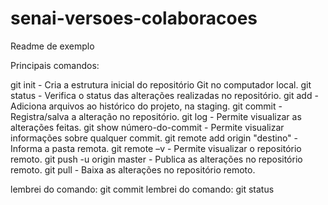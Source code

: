 # senai-versoes-colaboracoes

Readme de exemplo

Principais comandos:

git init - Cria a estrutura inicial do repositório Git no computador local.
git status - Verifica o status das alterações realizadas no repositório.
git add - Adiciona arquivos ao histórico do projeto, na staging.
git commit - Registra/salva a alteração no repositório.
git log - Permite visualizar as alterações feitas.
git show número-do-commit - Permite visualizar informações sobre qualquer commit.
git remote add origin "destino" - Informa a pasta remota.
git remote –v - Permite visualizar o repositório remoto.
git push -u origin master - Publica as alterações no repositório remoto.
git pull - Baixa as alterações no repositório remoto.


lembrei do comando: git commit
lembrei do comando: git status
